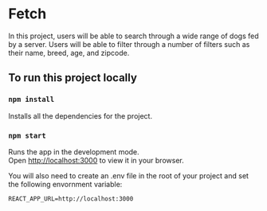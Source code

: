 # Fetch

In this project, users will be able to search through a wide range of dogs fed by a server. Users will be able to filter through a number of filters such as their name, breed, age, and zipcode.

## To run this project locally

### `npm install`

Installs all the dependencies for the project.

### `npm start`

Runs the app in the development mode.\
Open [http://localhost:3000](http://localhost:3000) to view it in your browser.

You will also need to create an .env file in the root of your project and set the following envornment variable:

`REACT_APP_URL=http://localhost:3000`
